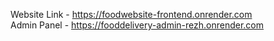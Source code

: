 Website Link - https://foodwebsite-frontend.onrender.com  
Admin Panel - https://fooddelivery-admin-rezh.onrender.com
